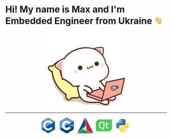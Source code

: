 <h1>Hi! My name is Max and I'm Embedded Engineer from Ukraine
    <img src="./src/hi.gif" width="30px"/>
</h1>
<div align="center">
    <img src="./src/cat.gif" width="250px"/>
</div>
<hr>
<div align="center">
    <img src="./src/c-original.svg" width="50px"/>&nbsp;
    <img src="./src/cplusplus-original.svg" width="50px"/>&nbsp;
    <img src="./src/cmake-original.svg" width="50px"/>&nbsp;
    <img src="./src/qt-original.svg" width="50px"/>&nbsp;
    <img src="./src/python-original.svg" width="50px"/>&nbsp;
</div>
